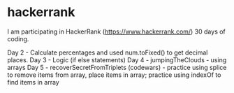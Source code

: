 # hackerrank

I am participating in HackerRank (https://www.hackerrank.com/) 30 days of coding.

Day 2 - Calculate percentages and used num.toFixed() to get decimal places.
Day 3 - Logic (if else statements)
Day 4 - jumpingTheClouds - using arrays
Day 5 - recoverSecretFromTriplets (codewars) - practice using splice to remove items from array, place items in array; practice using indexOf to find items in array